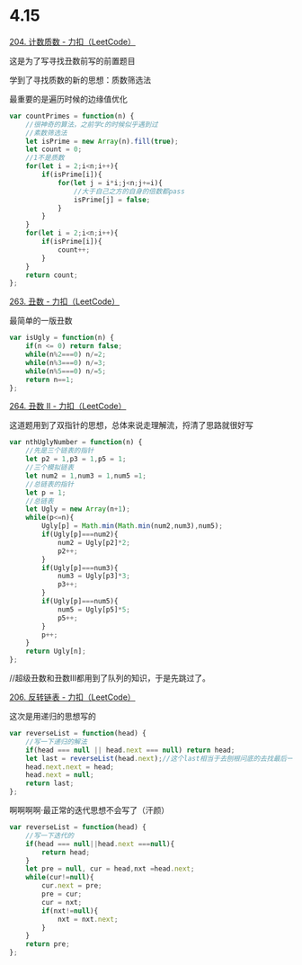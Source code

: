 # 4.15
[204. 计数质数 - 力扣（LeetCode）](https://leetcode.cn/problems/count-primes/description/)

这是为了写寻找丑数前写的前置题目

学到了寻找质数的新的思想：质数筛选法

最重要的是遍历时候的边缘值优化

```javascript
var countPrimes = function(n) {
    //很神奇的算法，之前学c的时候似乎遇到过
    //素数筛选法
    let isPrime = new Array(n).fill(true);
    let count = 0;
    //1不是质数
    for(let i = 2;i<n;i++){
        if(isPrime[i]){
            for(let j = i*i;j<n;j+=i){
                //大于自己之方的自身的倍数都pass
                isPrime[j] = false;
            }
        }
    }
    for(let i = 2;i<n;i++){
        if(isPrime[i]){
            count++;
        }
    }
    return count;
};
```

[263. 丑数 - 力扣（LeetCode）](https://leetcode.cn/problems/ugly-number/)

最简单的一版丑数

```javascript
var isUgly = function(n) {
    if(n <= 0) return false;
    while(n%2===0) n/=2;
    while(n%3===0) n/=3;
    while(n%5===0) n/=5;
    return n==1;
};
```

[264. 丑数 II - 力扣（LeetCode）](https://leetcode.cn/problems/ugly-number-ii/description/)

这道题用到了双指针的思想，总体来说走理解流，捋清了思路就很好写

```javascript
var nthUglyNumber = function(n) {
    //先是三个链表的指针
    let p2 = 1,p3 = 1,p5 = 1;
    //三个模拟链表
    let num2 = 1,num3 = 1,num5 =1;
    //总链表的指针
    let p = 1;
    //总链表
    let Ugly = new Array(n+1);
    while(p<=n){
        Ugly[p] = Math.min(Math.min(num2,num3),num5);
        if(Ugly[p]===num2){
            num2 = Ugly[p2]*2;
            p2++;
        } 
        if(Ugly[p]===num3){
            num3 = Ugly[p3]*3;
            p3++;
        } 
        if(Ugly[p]===num5){
            num5 = Ugly[p5]*5;
            p5++;
        } 
        p++;
    }
    return Ugly[n];
};
```

//超级丑数和丑数III都用到了队列的知识，于是先跳过了。


[206. 反转链表 - 力扣（LeetCode）](https://leetcode.cn/problems/reverse-linked-list/description/)

这次是用递归的思想写的

```javascript
var reverseList = function(head) {
    //写一下递归的解法
    if(head === null || head.next === null) return head;
    let last = reverseList(head.next);//这个last相当于去刨根问底的去找最后一个结点到底是什么
    head.next.next = head;
    head.next = null;
    return last;
};
```


啊啊啊啊·最正常的迭代思想不会写了（汗颜）

```javascript
var reverseList = function(head) {
    //写一下迭代的
    if(head === null||head.next ===null){
        return head;
    }
    let pre = null, cur = head,nxt =head.next;
    while(cur!=null){
        cur.next = pre;
        pre = cur;
        cur = nxt;
        if(nxt!=null){
            nxt = nxt.next;
        }
    }
    return pre;
};
```